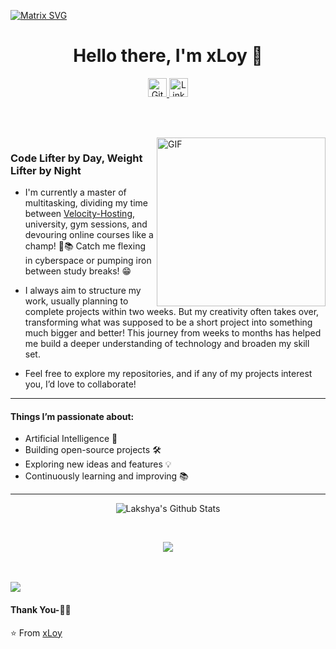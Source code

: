 
  [![Matrix SVG](https://raw.githubusercontent.com/rodrigograca31/rodrigograca31/master/matrix.svg)](https://mydevify.com) 
<p>
  <h1 align="center"><b>Hello there, I'm xLoy 👋</b></h1>
</p>

<p align="center">
  <a href="https://github.com/xloyb" title="GitHub">
    <picture>
      <source media="(prefers-color-scheme: dark)" srcset="https://cdn.simpleicons.org/github/white">
      <img alt="GitHub" height="30" width="30" src="https://cdn.simpleicons.org/github">
    </picture>
  </a>
  <a href="https://www.linkedin.com/in/xloy/" title="LinkedIn">
    <img alt="LinkedIn" height="30" width="30" src="https://cdn.simpleicons.org/linkedin">
  </a>
</p>



<p align="center">
<br>
<!--<a href="https://www.facebook.com/smarty.saisumanth"><img src="https://img.shields.io/badge/facebook-%231877F2.svg?&style=for-the-badge&logo=facebook&logoColor=white" alt="Facebook" /></a>&nbsp;
<a href="https://instagram.com/the.cs.geek?igshid=1mamru7aa53b2"><img src="https://img.shields.io/badge/instagram-%23E4405F.svg?&style=for-the-badge&logo=instagram&logoColor=white" alt="Instagram" /></a>&nbsp;
<a href="https://www.linkedin.com/in/sai-sumanth-talluri-3b7811141"><img src="https://img.shields.io/badge/linkedin-%230077B5.svg?&style=for-the-badge&logo=linkedin&logoColor=white" alt="LinkedIn" /></a>&nbsp;
<a href="mailto:tallurisaisumanth77@gmail.com?subject=Hola%20Sumanth"><img src="https://img.shields.io/badge/gmail-%23D14836.svg?&style=for-the-badge&logo=gmail&logoColor=white" alt="Gmail"/></a>&nbsp;
<a href="https://kkvanonymous.github.io/"><img alt="Website" src="https://img.shields.io/website?style=for-the-badge&up_message=portfolio&url=https%3A%2F%2Fkkvanonymous.github.io%2F"></a>-->
</p>

<br>

<img align="right" height="270px" alt="GIF" src="https://mydevify.com/assets/index.494ac568.png" />

### Code Lifter by Day, Weight Lifter by Night
-  I'm currently a master of multitasking, dividing my time between [Velocity-Hosting](https://vlsho.com/), university, gym sessions, and devouring online courses like a champ! 💪📚 Catch me flexing in cyberspace or pumping iron between study breaks! :grin:

- I always aim to structure my work, usually planning to complete projects within two weeks. But my creativity often takes over, transforming what was supposed to be a short project into something much bigger and better! This journey from weeks to months has helped me build a deeper understanding of technology and broaden my skill set.

- Feel free to explore my repositories, and if any of my projects interest you, I’d love to collaborate!

---

#### Things I’m passionate about:
- Artificial Intelligence 🧠
- Building open-source projects 🛠️
- Exploring new ideas and features 💡
- Continuously learning and improving 📚

---



<p align='center'>
  <img align="center" src="https://github-readme-stats.vercel.app/api?username=xloyb&show_icons=true&title_color=fff&icon_color=79ff97&text_color=efefef&bg_color=24292e" alt="Lakshya's Github Stats">
</p>

<br>

<p align='center'>
  <img align="center" src="https://github-readme-stats.vercel.app/api/top-langs/?username=xloyb&show_icons=true&hide_border=true&theme=radical">
</p>

<!-- stats
![GitHub stats](https://github-readme-stats.vercel.app/api?username=Sumanth-Talluri&show_icons=true&hide_border=true&theme=dark)
![Sumanth's github Programming stats](https://github-readme-stats.vercel.app/api/top-langs/?username=Sumanth-Talluri&show_icons=true&hide_border=true")-->

<!-- repos
<a href="https://github.com/Sumanth-Talluri/Readers-Cabin">
  <img align="left" src="https://github-readme-stats.vercel.app/api/pin/?username=Sumanth-Talluri&repo=Readers-Cabin&theme=dark" />
</a>
<a href="https://github.com/Sumanth-Talluri/JPMorgan-Chase-Virtual-Internship">
  <img align="left" src="https://github-readme-stats.vercel.app/api/pin/?username=Sumanth-Talluri&repo=JPMorgan-Chase-Virtual-Internship&theme=dark" />
</a>
<a href="https://github.com/Sumanth-Talluri/Python-for-Everybody-Specialization">
  <img align="left" src="https://github-readme-stats.vercel.app/api/pin/?username=Sumanth-Talluri&repo=Python-for-Everybody-Specialization&theme=dark" />
</a>
-->

<br>


<!--END_SECTION:waka-->

<br>

<div align="center">
<!-- <h3 align="center">Show some &nbsp;❤️&nbsp; by starring some of the repositories!</h3>-->
</div><img src="https://github.com/punitkmryh/punitkmryh/blob/master/wave.svg" /> 

#### Thank You-🙏🏼

⭐️ From [xLoy](https://github.com/mydevify)

<!--[website]: -->

<!--[youtube]: https://www.youtube.com/channel/UC40R8Rvwjhu08Z0MFffNfsg-->
[linkedin]: [https://www.linkedin.com/in/sai-sumanth-talluri-3b7811141](https://www.linkedin.com/in/xloy/)https://www.linkedin.com/in/xloy/
